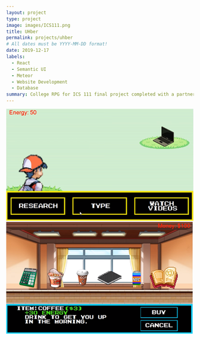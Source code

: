 ```yaml
---
layout: project
type: project
image: images/ICS111.png
title: UHber
permalink: projects/uhber
# All dates must be YYYY-MM-DD format!
date: 2019-12-17
labels:
  - React
  - Semantic UI
  - Meteor
  - Website Development
  - Database
summary: College RPG for ICS 111 final project completed with a partner
---
```


<div class="ui medium rounded images">
  <img class="ui image" src="../images/ICS111-2.png">
  <img class="ui image" src="../images/ICS111-3.png">
</div>
